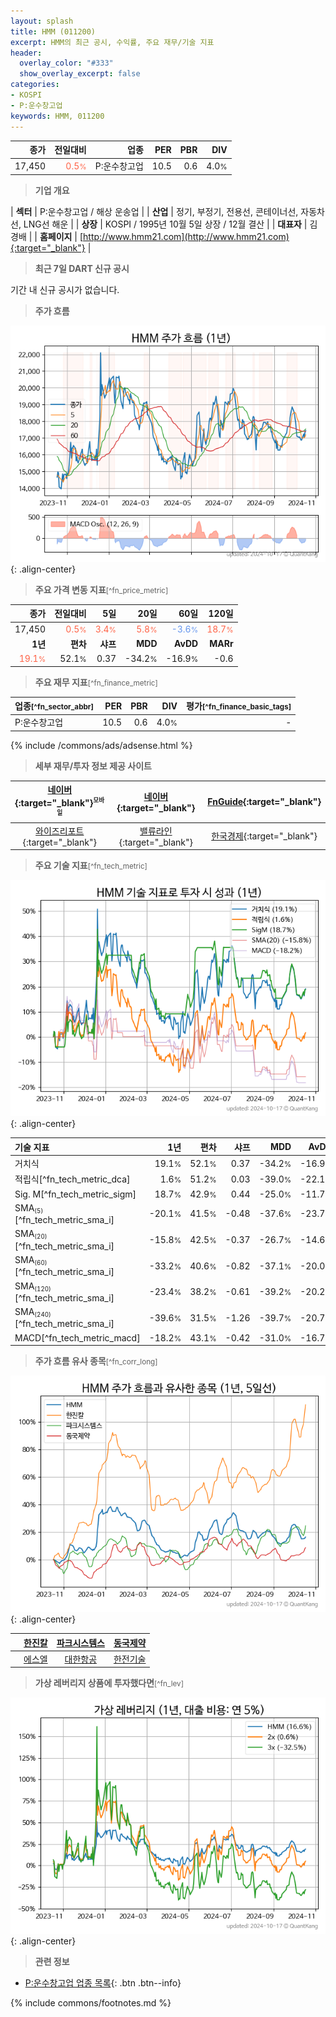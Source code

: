 ```yaml
---
layout: splash
title: HMM (011200)
excerpt: HMM의 최근 공시, 수익률, 주요 재무/기술 지표
header:
  overlay_color: "#333"
  show_overlay_excerpt: false
categories:
- KOSPI
- P:운수창고업
keywords: HMM, 011200
---
```


| **종가** | **전일대비** | **업종** | **PER** | **PBR** | **DIV** |
| -------: | -----------: | -------: | ------: | ------: | ------: |
| 17,450 | <span style="color: tomato">0.5<small>%</small></span> | P:운수창고업 | 10.5 | 0.6 | 4.0<small>%</small> |

<!-- more -->


> **기업 개요**<a id="company"></a>

| <span style="white-space:nowrap;">**섹터**</span> | P:운수창고업 / 해상 운송업 |
| <span style="white-space:nowrap;">**산업**</span> | 정기, 부정기, 전용선, 콘테이너선, 자동차선, LNG선 해운 |
| <span style="white-space:nowrap;">**상장**</span> | KOSPI / 1995년 10월 5일 상장 / 12월 결산 |
| <span style="white-space:nowrap;">**대표자**</span> | 김경배 |
| <span style="white-space:nowrap;">**홈페이지**</span> | [http://www.hmm21.com](http://www.hmm21.com){:target="_blank"} |


> **최근 7일 DART 신규 공시**<a id="dart"></a>

기간 내 신규 공시가 없습니다.


> **주가 흐름**<a id="price"></a>

![011200](/stock/images/011200.png){: .align-center}


> **주요 가격 변동 지표**<small>[^fn_price_metric]</small>

| **종가** | **전일대비** | **5일** | **20일** | **60일** | **120일** |
| -------: | -----------: | ------: | -------: | -------: | --------: |
| 17,450 | <span style="color: tomato">0.5<small>%</small></span> | <span style="color: tomato">3.4<small>%</small></span> | <span style="color: tomato">5.8<small>%</small></span> | <span style="color: cornflowerblue">-3.6<small>%</small></span> | <span style="color: tomato">18.7<small>%</small></span> |
| **1년** | **편차** | **샤프** | **MDD** | **AvDD** | **MARr** |
| <span style="color: tomato">19.1<small>%</small></span> | 52.1<small>%</small> | 0.37 | -34.2<small>%</small> | -16.9<small>%</small> | -0.6 |


> **주요 재무 지표**<small>[^fn_finance_metric]</small>

| **업종**<small>[^fn_sector_abbr]</small> | **PER** | **PBR** | **DIV** | **평가**<small>[^fn_finance_basic_tags]</small> |
| :--------------------------------------- | ------: | ------: | ------: | ----------------------------------------------: |
| P:운수창고업 | 10.5 | 0.6 | 4.0<small>%</small> | - |



{% include /commons/ads/adsense.html %}

> **세부 재무/투자 정보 제공 사이트**

| [네이버](https://m.stock.naver.com/domestic/stock/011200/finance/summary){:target="_blank"}<sup><small>모바일</small></sup> | [네이버](https://finance.naver.com/item/coinfo.naver?code=011200){:target="_blank"} | [FnGuide](https://comp.fnguide.com/SVO2/ASP/SVD_Invest.asp?gicode=A011200&MenuYn=Y){:target="_blank"} |
| :---: | :---: | :---: |
| [와이즈리포트](https://comp.wisereport.co.kr/company/c1040001.aspx?cmp_cd=011200){:target="_blank"} | [밸류라인](https://www.valueline.co.kr/finance/summary/011200){:target="_blank"} | [한국경제](https://markets.hankyung.com/stock/011200/financial-summary){:target="_blank"} |


> **주요 기술 지표**<small>[^fn_tech_metric]</small>


![011200](/stock/images/011200_tech.png){: .align-center}

| **기술 지표** | **1년** | **편차** | **샤프** | **MDD** | **AvDD** |
| :------------ | ------: | -----------: | -------: | ------: | -------: |
| 거치식 | 19.1<small>%</small> | 52.1<small>%</small> | 0.37 | -34.2<small>%</small> | -16.9<small>%</small> |
| 적립식[^fn_tech_metric_dca] | 1.6<small>%</small> | 51.2<small>%</small> | 0.03 | -39.0<small>%</small> | -22.1<small>%</small> |
| Sig. M[^fn_tech_metric_sigm] | 18.7<small>%</small> | 42.9<small>%</small> | 0.44 | -25.0<small>%</small> | -11.7<small>%</small> |
| SMA<small><sub>(5)</sub></small>[^fn_tech_metric_sma_i] | -20.1<small>%</small> | 41.5<small>%</small> | -0.48 | -37.6<small>%</small> | -23.7<small>%</small> |
| SMA<small><sub>(20)</sub></small>[^fn_tech_metric_sma_i] | -15.8<small>%</small> | 42.5<small>%</small> | -0.37 | -26.7<small>%</small> | -14.6<small>%</small> |
| SMA<small><sub>(60)</sub></small>[^fn_tech_metric_sma_i] | -33.2<small>%</small> | 40.6<small>%</small> | -0.82 | -37.1<small>%</small> | -20.0<small>%</small> |
| SMA<small><sub>(120)</sub></small>[^fn_tech_metric_sma_i] | -23.4<small>%</small> | 38.2<small>%</small> | -0.61 | -39.2<small>%</small> | -20.2<small>%</small> |
| SMA<small><sub>(240)</sub></small>[^fn_tech_metric_sma_i] | -39.6<small>%</small> | 31.5<small>%</small> | -1.26 | -39.7<small>%</small> | -20.7<small>%</small> |
| MACD[^fn_tech_metric_macd] | -18.2<small>%</small> | 43.1<small>%</small> | -0.42 | -31.0<small>%</small> | -16.7<small>%</small> |


> **주가 흐름 유사 종목**<a id="corr"></a><small>[^fn_corr_long]</small>

![011200](/stock/images/011200_corr.png){: .align-center}

|       | [한진칼](/180640/) | [파크시스템스](/140860/) | [동국제약](/086450/) |
| :---: | :------------------------------------: | :------------------------------------: | :------------------------------------: |
|       | [에스엘](/005850/) | [대한항공](/003490/) | [한전기술](/052690/) |


> **가상 레버리지 상품에 투자했다면**<a id="2x"></a><small>[^fn_lev]</small>

![011200](/stock/images/011200_2x.png){: .align-center}


> **관련 정보**

- [P:운수창고업 업종 목록](/stats/sector/kospi_업종_운수창고업_종목/){: .btn .btn--info}

{% include commons/footnotes.md %}